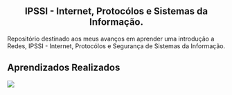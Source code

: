 <div align="center"><h2>IPSSI - Internet, Protocólos e Sistemas da Informação.</h2></div>
Repositório destinado aos meus avanços em aprender uma introdução a Redes, IPSSI - Internet, Protocólos e Segurança de Sistemas da Informação.

## Aprendizados Realizados
<a href="" target="_blank"><img src="https://img.shields.io/badge/Atividade Tabela MAC-EBF3F8?style=for-the-badge&logo=github&logoColor=0000FF"></a> 
